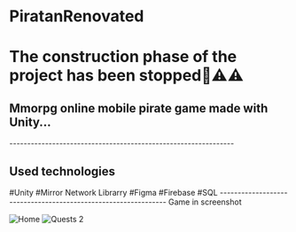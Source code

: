 # PiratanRenovated

<h1>The construction phase of the project has been stopped🤯⚠⚠</h1>
<h2>Mmorpg online mobile pirate game made with Unity...</h2>
---------------------------------------------------------------
<h2>Used technologies</h2>
#Unity
#Mirror Network Librarry
#Figma
#Firebase
#SQL
---------------------------------------------------------------
Game in screenshot

![Home](https://github.com/mamooo66/PiratanRenovated/assets/54467300/aae24fee-b67e-4b68-a5de-071a9304bff4)
![Quests 2](https://github.com/mamooo66/PiratanRenovated/assets/54467300/a27758c7-bae5-4690-8cf0-e3b6dcb35f16)
